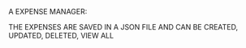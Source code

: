 A EXPENSE MANAGER:

THE EXPENSES ARE SAVED IN A JSON FILE AND CAN BE CREATED, UPDATED, DELETED, VIEW ALL

